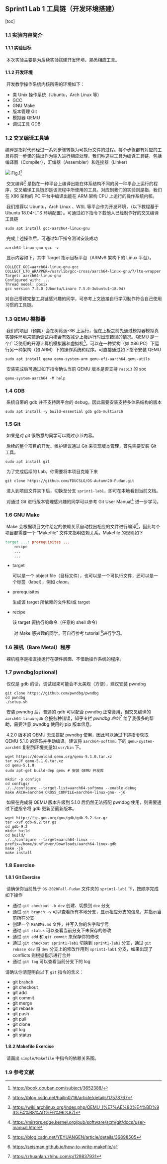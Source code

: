 ## Sprint1 Lab 1 工具链（开发环境搭建）

[toc]

### 1.1 实验内容简介

#### 1.1.1 实验目标

​		本次实验主要是为后续实验搭建开发环境、熟悉相应工具。

#### 1.1.2 开发环境

​		开发教学操作系统内核所需的环境如下：

- 类 Unix 操作系统（Ubuntu，Arch Linux 等）
- GCC
- GNU Make
- 版本管理 Git
- 模拟器 QEMU
- 调试工具 GDB

### 1.2 交叉编译工具链

​		编译是指将代码经过一系列步骤转换为可执行文件的过程。每个步骤都有对应的工具将前一步骤的输出作为输入进行相应处理，我们称这些工具为编译工具链，包括编译器（Compiler），汇编器（Assembler）和连接器（Linker）

<img src="Pic/Compile-procedure.png">															Fig.1[^程序员的自我修养]

​		交叉编译[^Cross-Compile] 是指在一种平台上编译出能在体系结构不同的另一种平台上运行的程序，交叉编译工具链即是该流程中所使用的工具。对应到我们的实验则是指，我们在 X86 架构的 PC 平台中编译出能在 ARM 架构 CPU 上运行的操作系统内核。

​		我们推荐以 Ubuntu，Arch Linux 、WSL 等平台作为开发环境，（以下教程基于 Ubuntu 18.04-LTS 环境配置）。可通过如下指令下载他人已经制作好的交叉编译工具链

```shell
sudo apt install gcc-aarch64-linux-gnu
```

​		完成上述操作后，可通过如下指令测试安装成功

```shell
aarch64-linux-gnu-gcc -v
```

​		显示内容如下，其中 Target 指示目标平台（ARMv8 架构下的 Linux 平台）。

```shell
COLLECT_GCC=aarch64-linux-gnu-gcc
COLLECT_LTO_WRAPPER=/usr/lib/gcc-cross/aarch64-linux-gnu/7/lto-wrapper
Target: aarch64-linux-gnu
Configured with: ...
Thread model: posix
gcc version 7.5.0 (Ubuntu/Linaro 7.5.0-3ubuntu1~18.04) 
```

​		对自己搭建完整工具链感兴趣的同学，可参考上文链接自行学习制作符合自己使用习惯的工具链。

### 1.3 QEMU 模拟器

​		我们的项目（预期）会在树莓派-3B 上运行，但在上板之前先通过模拟器模拟真实硬件环境来辅助调试内核会有效减少上板运行时出现错误的情况。QEMU 是一个广泛使用的开源计算机模拟器和虚拟机[^QEMU]，可以在一种架构（如 X86 PC）下运行另一种架构（如 ARM）下的操作系统和程序。可直接通过如下指令安装 QEMU

```shell
sudo apt install qemu qemu-system-arm qemu-efi-aarch64 qemu-utils
```

​		安装完成后可通过如下指令确认当前 QEMU 版本是否支持 `raspi3` 的 soc

```shell
qemu-system-aarch64 -M help
```

### 1.4 GDB

​		系统自带的 gdb 并不支持跨平台的 debug，因此需要安装支持多体系结构的版本

```shell
sudo apt install -y build-essential gdb gdb-multiarch
```

### 1.5 Git

​		如果是对 git 很熟悉的同学可以跳过小节内容。

​		后续的整个项目的开发、维护建议通过 Git 来实现版本管理，首先需要安装 Git 工具。

```shell
sudo apt install git
```

​		为了完成后续的 Lab，你需要将本项目克隆下来

```shell
git clone https://github.com/FDUCSLG/OS-Autumn20-Fudan.git
```

​		进入到项目文件夹下后，切换至分支 `sprint1-lab1`，即可在本地看到当前文档。

​		对通过 Git 进行版本管理感兴趣的同学可以参考 Git User Manual[^Git-manual] 进一步学习。

### 1.6 GNU Make

​		Make 会根据项目文件给定的依赖关系自动找出相应的文件进行编译[^Make 的意义]，因此每个项目都需要一个 “Makefile” 文件来指明依赖关系。Makefile 的规则如下

```makefile
target ...: prerequisites ...
	recipe
 	...
 	...
```

- target

  可以是一个 object file（目标文件），也可以是一个可执行文件，还可以是一个标签（label），例如 *clean*。

- prerequisites

  生成该 target 所依赖的文件和/或 target

- recipe

  该 target 要执行的命令（任意的 shell 命令）
  
  ​	对 Make 感兴趣的同学，可自行参考 tutorial [^Makefile-tutorial]进行学习。

### 1.6 裸机（Bare Metal）程序

​		裸机程序是指直接运行在硬件层面、不借助操作系统的程序。

### 1.7 pwndbg(optional)

​		仅仅是 gdb 的话，调试起来可能会不太美观（方便），建议安装 pwndbg

```shell
git clone https://github.com/pwndbg/pwndbg
cd pwndbg
./setup.sh
```

​		安装 pwndbg 后，普通的 gdb 可以配合 pwndbg 正常食用，但交叉编译的 `aarch64-linux-gdb` 会报各种错误，知乎专栏 *pwndbg 的坑*[^Zhihu] 给了我很多的帮助，需要注意 pwndbg 使用的 pip 版本信息。

​		4.2.0 版本的 QEMU 无法搭配 pwndbg 使用，因此可以通过下述指令获取 QEMU 5.1.0 的源码并手动编译。建议将 `aarch64-softmmu` 下的 `qemu-system-aarch64` 复制到环境变量如 `usr/bin` 下。

```shell
wget https://download.qemu.org/qemu-5.1.0.tar.xz
tar xvJf qemu-5.1.0.tar.xz
cd qemu-5.1.0
sudo apt-get build-dep qemu # 安装 QEMU 开发库

mkdir -p configs
cd configs/
./../configure --target-list=aarch64-softmmu --enable-debug
make ARCH=aarch64 CROSS_COMPILE=aarch64-linux-gnu- -j6
```

​		如果在完成将 QEMU 版本升级到 5.1.0 后仍然无法搭配 pwndbg 使用，则需要通过下述指令将 gdb 更新至最新版本。

```shell
wget http://ftp.gnu.org/gnu/gdb/gdb-9.2.tar.gz
tar -xvf gdb-9.2.tar.gz
cd gdb-9.2
mkdir build
cd build/
./../configure --target=aarch64-linux --prefix=/home/sunflower/Downloads/aarch64-linux-gdb
make -j6
make install
```

### 1.8 Exercise

#### 1.8.1 Git Exercise

​		请确保你当前处于 `OS-2020Fall-Fudan` 文件夹的 `sprint1-lab1` 下，按顺序完成如下操作

- 通过 `git checkout -b dev` 创建、切换到 `dev` 分支
- 通过 `git branch -v` 可以查看所有本地分支，显示相应分支的信息，并指示当前所在分支
- 创建一个 `README.md` 文件，并写入你的名字和学号
- 通过 `git status` 可以查看当前分支下未保存的修改
- 通过 `git add` 和 `git commit` 来保存你的修改
- 通过 `git checkout sprint1-lab1` 切换到 `sprint1-lab1` 分支，通过 `git rebase dev` 将 `dev` 分支上的修改作用到 `sprint1-lab1` 分支，如果出现了 conflicts 则根据指示进行合并
- 通过 `git log` 可以查看当前分支下的 log

请确认你清楚明白以下 `git` 指令的含义：

- git brahch
- git checkout
- git add
- git commit
- git merge
- git rebase
- git push
- git pull
- git clone
- git log
- git status

#### 1.8.2 Makefile Exercise

​		请画出 `simple/Makefile` 中指令的依赖关系图。

### 1.9 参考文献

[^程序员的自我修养]:https://book.douban.com/subject/3652388/
[^Cross-Compile]:https://blog.csdn.net/hailin0716/article/details/17578767
[^QEMU]:https://wiki.archlinux.org/index.php/QEMU_(%E7%AE%80%E4%BD%93%E4%B8%AD%E6%96%87)
[^Git-manual]:https://mirrors.edge.kernel.org/pub/software/scm/git/docs/user-manual.html
[^Make 的意义]:https://blog.csdn.net/YEYUANGEN/article/details/36898505
[^Makefile-tutorial]:https://seisman.github.io/how-to-write-makefile/
[^Zhihu]:https://zhuanlan.zhihu.com/p/129837931